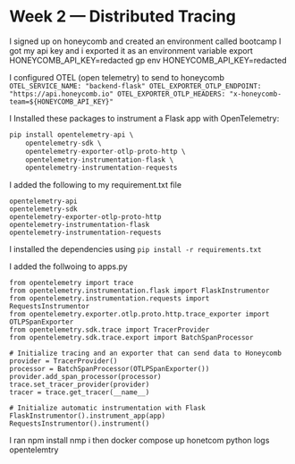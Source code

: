 # Week 2 — Distributed Tracing

I signed up on honeycomb and created an environment called bootcamp
I got my api key and i exported it as an environment variable 
export HONEYCOMB_API_KEY=redacted
gp env HONEYCOMB_API_KEY=redacted

I configured OTEL (open telemetry) to send to honeycomb
      ```
      OTEL_SERVICE_NAME: "backend-flask"
      OTEL_EXPORTER_OTLP_ENDPOINT: "https://api.honeycomb.io"
      OTEL_EXPORTER_OTLP_HEADERS: "x-honeycomb-team=${HONEYCOMB_API_KEY}"
      ```
 
I Installed these packages to instrument a Flask app with OpenTelemetry:
```js
pip install opentelemetry-api \
    opentelemetry-sdk \
    opentelemetry-exporter-otlp-proto-http \
    opentelemetry-instrumentation-flask \
    opentelemetry-instrumentation-requests
```

I added the following to my requirement.txt file
```
opentelemetry-api 
opentelemetry-sdk 
opentelemetry-exporter-otlp-proto-http 
opentelemetry-instrumentation-flask 
opentelemetry-instrumentation-requests
```

I installed the dependencies using 
`pip install -r requirements.txt` 

I added the follwoing to apps.py
```
from opentelemetry import trace
from opentelemetry.instrumentation.flask import FlaskInstrumentor
from opentelemetry.instrumentation.requests import RequestsInstrumentor
from opentelemetry.exporter.otlp.proto.http.trace_exporter import OTLPSpanExporter
from opentelemetry.sdk.trace import TracerProvider
from opentelemetry.sdk.trace.export import BatchSpanProcessor
```

```
# Initialize tracing and an exporter that can send data to Honeycomb
provider = TracerProvider()
processor = BatchSpanProcessor(OTLPSpanExporter())
provider.add_span_processor(processor)
trace.set_tracer_provider(provider)
tracer = trace.get_tracer(__name__)
```

```
# Initialize automatic instrumentation with Flask
FlaskInstrumentor().instrument_app(app)
RequestsInstrumentor().instrument()
```


I ran npm install nmp i
then docker compose up
honetcom python logs opentelemtry